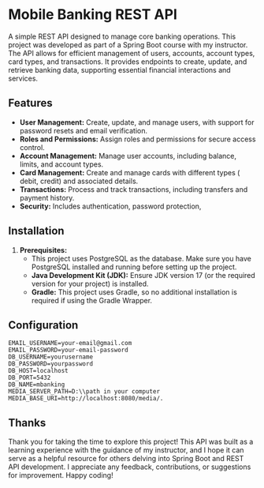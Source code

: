 # Mobile Banking REST API

A simple REST API designed to manage core banking operations. This project was developed as part of a Spring Boot course with my instructor. The API allows for efficient management of users, accounts, account types, card types, and transactions. It provides endpoints to create, update, and retrieve banking data, supporting essential financial interactions and services.

## Features

- **User Management:** Create, update, and manage users, with support for password resets and email verification.
- **Roles and Permissions:** Assign roles and permissions for secure access control.
- **Account Management:** Manage user accounts, including balance, limits, and account types.
- **Card Management:** Create and manage cards with different types ( debit, credit) and associated details.
- **Transactions:** Process and track transactions, including transfers and payment history.
- **Security:** Includes authentication, password protection, 
## Installation

1. **Prerequisites:**
    - This project uses PostgreSQL as the database. Make sure you have PostgreSQL installed and running before setting up the project.
    - **Java Development Kit (JDK):** Ensure JDK version 17 (or the required version for your project) is installed.
    - **Gradle:** This project uses Gradle, so no additional installation is required if using the Gradle Wrapper.
## Configuration
   ```plaintext
   EMAIL_USERNAME=your-email@gmail.com
   EMAIL_PASSWORD=your-email-password
   DB_USERNAME=yourusername
   DB_PASSWORD=yourpassword
   DB_HOST=localhost
   DB_PORT=5432
   DB_NAME=mbanking
   MEDIA_SERVER_PATH=D:\\path in your computer
   MEDIA_BASE_URI=http://localhost:8080/media/.
```
## Thanks

Thank you for taking the time to explore this project! This API was built as a learning experience with the guidance of my instructor, and I hope it can serve as a helpful resource for others delving into Spring Boot and REST API development. I appreciate any feedback, contributions, or suggestions for improvement. Happy coding!
